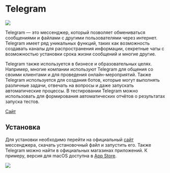 # Telegram

![](https://raw.githubusercontent.com/qa-guru/knowledge-base/main/img/tools-python/Telegram/telegram-banner.jpg)

Telegram — это мессенджер, который позволяет обмениваться сообщениями и файлами с другими пользователями через интернет. Telegram имеет ряд уникальных функций, таких как возможность создавать каналы для распространения информации, секретные чаты с возможностью установки срока жизни сообщений и многие другие.

Telegram также используется в бизнесе и образовательных целях. Например, многие компании используют Telegram для общения со своими клиентами и для проведения онлайн-мероприятий. Также Telegram используется для создания ботов, которые могут выполнять различные задачи, отвечать на вопросы и даже запускать автоматические процессы. В тестировании Telegram можно использовать для формирования автоматических отчётов о результатах запуска тестов.

[Сайт](https://telegram.org)

## Установка 
Для установки необходимо перейти на официальный [сайт](https://telegram.org/apps) мессенджера, скачать установочный файл и запустить его. Также Telegram можно найти в официальных магазинах приложений. К примеру, версия для macOS доступна в [App Store](https://apps.apple.com/ru/app/telegram/id747648890?mt=12).

![](https://raw.githubusercontent.com/qa-guru/knowledge-base/main/img/tools-python/Telegram/telegram-1.jpg)
